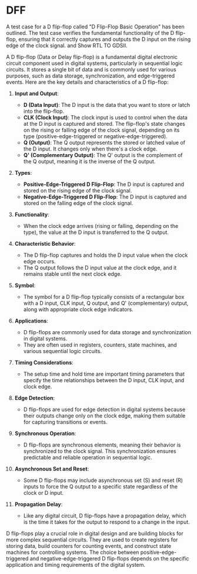 # DFF
A test case for a D flip-flop called "D Flip-Flop Basic Operation" has been outlined. The test case verifies the fundamental functionality of the D flip-flop, ensuring that it correctly captures and outputs the D input on the rising edge of the clock signal. and  Show RTL TO GDSII.

A D flip-flop (Data or Delay flip-flop) is a fundamental digital electronic circuit component used in digital systems, particularly in sequential logic circuits. It stores a single bit of data and is commonly used for various purposes, such as data storage, synchronization, and edge-triggered events. Here are the key details and characteristics of a D flip-flop:

1. **Input and Output**:
   - **D (Data Input)**: The D input is the data that you want to store or latch into the flip-flop.
   - **CLK (Clock Input)**: The clock input is used to control when the data at the D input is captured and stored. The flip-flop's state changes on the rising or falling edge of the clock signal, depending on its type (positive-edge-triggered or negative-edge-triggered).
   - **Q (Output)**: The Q output represents the stored or latched value of the D input. It changes only when there's a clock edge.
   - **Q' (Complementary Output)**: The Q' output is the complement of the Q output, meaning it is the inverse of the Q output.

2. **Types**:
   - **Positive-Edge-Triggered D Flip-Flop**: The D input is captured and stored on the rising edge of the clock signal.
   - **Negative-Edge-Triggered D Flip-Flop**: The D input is captured and stored on the falling edge of the clock signal.

3. **Functionality**:
   - When the clock edge arrives (rising or falling, depending on the type), the value at the D input is transferred to the Q output.

4. **Characteristic Behavior**:
   - The D flip-flop captures and holds the D input value when the clock edge occurs.
   - The Q output follows the D input value at the clock edge, and it remains stable until the next clock edge.

5. **Symbol**:
   - The symbol for a D flip-flop typically consists of a rectangular box with a D input, CLK input, Q output, and Q' (complementary) output, along with appropriate clock edge indicators.

6. **Applications**:
   - D flip-flops are commonly used for data storage and synchronization in digital systems.
   - They are often used in registers, counters, state machines, and various sequential logic circuits.

7. **Timing Considerations**:
   - The setup time and hold time are important timing parameters that specify the time relationships between the D input, CLK input, and clock edge.

8. **Edge Detection**:
   - D flip-flops are used for edge detection in digital systems because their outputs change only on the clock edge, making them suitable for capturing transitions or events.

9. **Synchronous Operation**:
   - D flip-flops are synchronous elements, meaning their behavior is synchronized to the clock signal. This synchronization ensures predictable and reliable operation in sequential logic.

10. **Asynchronous Set and Reset**:
    - Some D flip-flops may include asynchronous set (S) and reset (R) inputs to force the Q output to a specific state regardless of the clock or D input.

11. **Propagation Delay**:
    - Like any digital circuit, D flip-flops have a propagation delay, which is the time it takes for the output to respond to a change in the input.

D flip-flops play a crucial role in digital design and are building blocks for more complex sequential circuits. They are used to create registers for storing data, build counters for counting events, and construct state machines for controlling systems. The choice between positive-edge-triggered and negative-edge-triggered D flip-flops depends on the specific application and timing requirements of the digital system.

